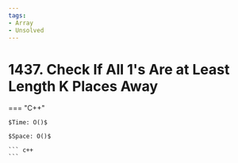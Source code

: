 ```yaml
---
tags:
- Array
- Unsolved
---
```



# 1437. Check If All 1's Are at Least Length K Places Away

=== "C++"

    $Time: O()$

    $Space: O()$

    ``` c++
    ```